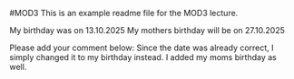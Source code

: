 #MOD3
This is an example readme file for the MOD3 lecture.

My birthday was on 13.10.2025
My mothers birthday will be on 27.10.2025

Please add your comment below:
Since the date was already correct, I simply changed it to my birthday instead.
I added my moms birthday as well. 